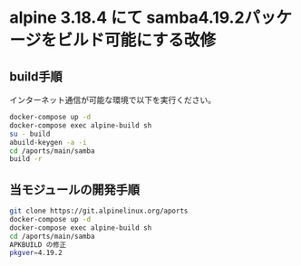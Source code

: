 # alpine 3.18.4 にて samba4.19.2パッケージをビルド可能にする改修

## build手順

インターネット通信が可能な環境で以下を実行ください。

```bash
docker-compose up -d
docker-compose exec alpine-build sh
su - build
abuild-keygen -a -i
cd /aports/main/samba
build -r
```

## 当モジュールの開発手順

```bash
git clone https://git.alpinelinux.org/aports
docker-compose up -d
docker-compose exec alpine-build sh
cd /aports/main/samba
APKBUILD の修正
pkgver=4.19.2
```